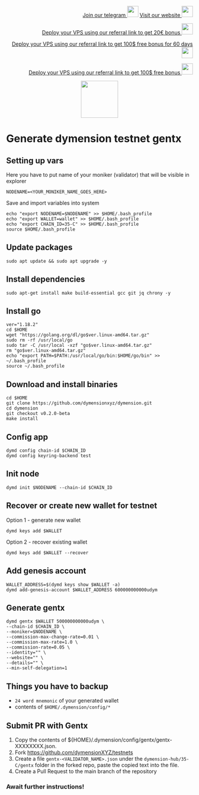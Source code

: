 <p style="font-size:14px" align="right">
<a href="https://t.me/kjnotes" target="_blank">Join our telegram <img src="https://user-images.githubusercontent.com/50621007/168689534-796f181e-3e4c-43a5-8183-9888fc92cfa7.png" width="30"/></a>
<a href="https://kjnodes.com/" target="_blank">Visit our website <img src="https://user-images.githubusercontent.com/50621007/168689709-7e537ca6-b6b8-4adc-9bd0-186ea4ea4aed.png" width="30"/></a>
</p>

<p style="font-size:14px" align="right">
<a href="https://hetzner.cloud/?ref=y8pQKS2nNy7i" target="_blank">Deploy your VPS using our referral link to get 20€ bonus <img src="https://user-images.githubusercontent.com/50621007/174612278-11716b2a-d662-487e-8085-3686278dd869.png" width="30"/></a>
</p>
<p style="font-size:14px" align="right">
<a href="https://m.do.co/c/17b61545ca3a" target="_blank">Deploy your VPS using our referral link to get 100$ free bonus for 60 days <img src="https://user-images.githubusercontent.com/50621007/183284313-adf81164-6db4-4284-9ea0-bcb841936350.png" width="30"/></a>
</p>
<p style="font-size:14px" align="right">
<a href="https://www.vultr.com/?ref=7418642" target="_blank">Deploy your VPS using our referral link to get 100$ free bonus <img src="https://user-images.githubusercontent.com/50621007/183284971-86057dc2-2009-4d40-a1d4-f0901637033a.png" width="30"/></a>
</p>

<p align="center">
  <img height="100" height="auto" src="https://avatars.githubusercontent.com/u/108229184?s=200&v=4">
</p>

# Generate dymension testnet gentx

## Setting up vars
Here you have to put name of your moniker (validator) that will be visible in explorer
```
NODENAME=<YOUR_MONIKER_NAME_GOES_HERE>
```

Save and import variables into system
```
echo "export NODENAME=$NODENAME" >> $HOME/.bash_profile
echo "export WALLET=wallet" >> $HOME/.bash_profile
echo "export CHAIN_ID=35-C" >> $HOME/.bash_profile
source $HOME/.bash_profile
```

## Update packages
```
sudo apt update && sudo apt upgrade -y
```

## Install dependencies
```
sudo apt-get install make build-essential gcc git jq chrony -y
```

## Install go
```
ver="1.18.2"
cd $HOME
wget "https://golang.org/dl/go$ver.linux-amd64.tar.gz"
sudo rm -rf /usr/local/go
sudo tar -C /usr/local -xzf "go$ver.linux-amd64.tar.gz"
rm "go$ver.linux-amd64.tar.gz"
echo "export PATH=$PATH:/usr/local/go/bin:$HOME/go/bin" >> ~/.bash_profile
source ~/.bash_profile
```

## Download and install binaries
```
cd $HOME
git clone https://github.com/dymensionxyz/dymension.git
cd dymension
git checkout v0.2.0-beta
make install
```

## Config app
```
dymd config chain-id $CHAIN_ID
dymd config keyring-backend test
```

## Init node
```
dymd init $NODENAME --chain-id $CHAIN_ID
```

## Recover or create new wallet for testnet
Option 1 - generate new wallet
```
dymd keys add $WALLET
```

Option 2 - recover existing wallet
```
dymd keys add $WALLET --recover
```

## Add genesis account
```
WALLET_ADDRESS=$(dymd keys show $WALLET -a)
dymd add-genesis-account $WALLET_ADDRESS 600000000000udym
```

## Generate gentx
```
dymd gentx $WALLET 500000000000udym \
--chain-id $CHAIN_ID \
--moniker=$NODENAME \
--commission-max-change-rate=0.01 \
--commission-max-rate=1.0 \
--commission-rate=0.05 \
--identity="" \
--website="" \
--details="" \
--min-self-delegation=1
```

## Things you have to backup
- `24 word mnemonic` of your generated wallet
- contents of `$HOME/.dymension/config/*`

## Submit PR with Gentx
1. Copy the contents of ${HOME}/.dymension/config/gentx/gentx-XXXXXXXX.json.
2. Fork https://github.com/dymensionXYZ/testnets
3. Create a file `gentx-<VALIDATOR_NAME>.json` under the `dymension-hub/35-C/gentx` folder in the forked repo, paste the copied text into the file.
4. Create a Pull Request to the main branch of the repository

### Await further instructions!
